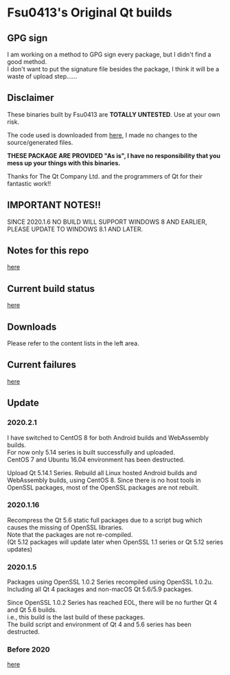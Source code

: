 # Fsu0413's Original Qt builds

## GPG sign

I am working on a method to GPG sign every package, but I didn't find a good method.  
I don't want to put the signature file besides the package, I think it will be a waste of upload step......

## Disclaimer

These binaries built by Fsu0413 are __TOTALLY UNTESTED__. Use at your own risk.

The code used is downloaded from [here](http://download.qt.io), I made no changes to the source/generated files.

__THESE PACKAGE ARE PROVIDED "As is", I have no responsibility that you mess up your things with this binaries.__

Thanks for The Qt Company Ltd. and the programmers of Qt for their fantastic work!!

## IMPORTANT NOTES!!

SINCE 2020.1.6 NO BUILD WILL SUPPORT WINDOWS 8 AND EARLIER, PLEASE UPDATE TO WINDOWS 8.1 AND LATER.

## Notes for this repo

[here](?file=009-Misc/001-Notes%20for%20this%20repo)

## Current build status

[here](?file=009-Misc/002-Current%20build%20status)

## Downloads

Please refer to the content lists in the left area.

## Current failures

[here](?file=009-Misc/003-Current%20failures)

## Update

### 2020.2.1
I have switched to CentOS 8 for both Android builds and WebAssembly builds.  
For now only 5.14 series is built successfully and uploaded.  
CentOS 7 and Ubuntu 16.04 environment has been destructed.

Upload Qt 5.14.1 Series.
Rebuild all Linux hosted Android builds and WebAssembly builds, using CentOS 8.
Since there is no host tools in OpenSSL packages, most of the OpenSSL packages are not rebuilt.

### 2020.1.16
Recompress the Qt 5.6 static full packages due to a script bug which causes the missing of OpenSSL libraries.  
Note that the packages are not re-compiled.  
(Qt 5.12 packages will update later when OpenSSL 1.1 series or Qt 5.12 series updates)

### 2020.1.5
Packages using OpenSSL 1.0.2 Series recompiled using OpenSSL 1.0.2u.  
Including all Qt 4 packages and non-macOS Qt 5.6/5.9 packages.

Since OpenSSL 1.0.2 Series has reached EOL, there will be no further Qt 4 and Qt 5.6 builds.  
i.e., this build is the last build of these packages.  
The build script and environment of Qt 4 and 5.6 series has been destructed.

### Before 2020

[here](?file=009-Misc/004-Histories)
